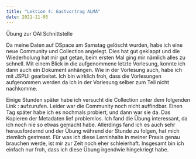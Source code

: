 ```yaml
---
title: "Lektion 4: Gastvortrag ALMA"
date: 2021-11-05
---
```


Übung zur OAI Schnittstelle

Da meine Daten auf DSpace am Samstag gelöscht wurden, habe ich eine neue Community und Collection angelegt. Dies hat gut geklappt und die Wiederholung hat mir gut getan, beim ersten Mal ging mir nämlich alles zu schnell. Mit einem Blick in die aufgenommene letzte Vorlesung, konnte ich dann auch ein Dokument anhängen. Wie in der Vorlesung auch, habe ich mit JSPUI gearbeitet. Ich bin wirklich froh, dass die Vorlesungen aufgenommen werden da ich in der Vorlesung selber zum Teil nicht nachkomme.

Einige Stunden später habe ich versucht die Collection unter dem folgenden Link : aufzurufen. Leider war die Community noch nicht auffindbar. Einen Tag später habe ich es nochmals probiert, und dann war sie da. Das Kopieren der Metadaten lief problemlos. Ich fand die Übung interessant, da ich noch nie so etwas gemacht habe. Allerdings fand ich es auch sehr herausfordernd und der Übung während der Stunde zu folgen, hat mich ziemlich gestresst. Für was ich diese Lerninhalte in meiner Praxis genau brauchen werde, ist mir zur Zeit noch eher schleierhaft. Insgesamt bin ich einfach nur froh, dass ich diese Übung irgendwie hingekriegt habe.

